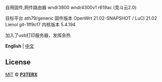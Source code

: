 自用固件,网件路由器
wndr3800
wndr4300v1
r619ac (竞斗云2.0)

目标平台	ath79/generic
固件版本	OpenWrt 21.02-SNAPSHOT / LuCI 21.02 Lienol git-1ff9cf7
内核版本	5.4.194

加入了usb打印服务器，发挥余热

**English** | [中文](https://p3terx.com/archives/build-openwrt-with-github-actions.html)



## License

[MIT](https://github.com/P3TERX/Actions-OpenWrt/blob/main/LICENSE) © [**P3TERX**](https://p3terx.com)
